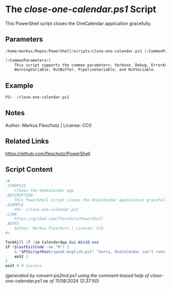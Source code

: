 The *close-one-calendar.ps1* Script
===========================

This PowerShell script closes the OneCalendar application gracefully.

Parameters
----------
```powershell
/home/markus/Repos/PowerShell/scripts/close-one-calendar.ps1 [<CommonParameters>]

[<CommonParameters>]
    This script supports the common parameters: Verbose, Debug, ErrorAction, ErrorVariable, WarningAction, 
    WarningVariable, OutBuffer, PipelineVariable, and OutVariable.
```

Example
-------
```powershell
PS> ./close-one-calendar.ps1

```

Notes
-----
Author: Markus Fleschutz | License: CC0

Related Links
-------------
https://github.com/fleschutz/PowerShell

Script Content
--------------
```powershell
<#
.SYNOPSIS
	Closes the OneCalendar app 
.DESCRIPTION
	This PowerShell script closes the OneCalendar application gracefully.
.EXAMPLE
	PS> ./close-one-calendar.ps1
.LINK
	https://github.com/fleschutz/PowerShell
.NOTES
	Author: Markus Fleschutz | License: CC0
#>

TaskKill /f /im CalendarApp.Gui.Win10.exe
if ($lastExitCode -ne "0") {
	& "$PSScriptRoot/speak-english.ps1" "Sorry, OneCalendar isn't running."
	exit 1
}
exit 0 # success
```

*(generated by convert-ps2md.ps1 using the comment-based help of close-one-calendar.ps1 as of 11/08/2024 12:37:50)*
